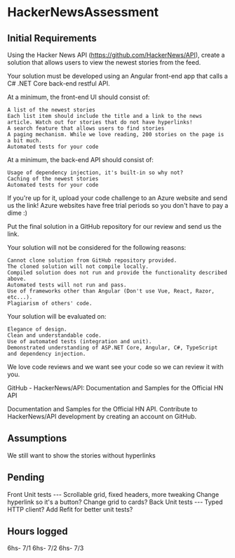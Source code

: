 # HackerNewsAssessment

## Initial Requirements

Using the Hacker News API (https://github.com/HackerNews/API), create a solution that allows users to view the newest stories from the feed.

Your solution must be developed using an Angular front-end app that calls a C# .NET Core back-end restful API.

At a minimum, the front-end UI should consist of:

	A list of the newest stories
	Each list item should include the title and a link to the news article. Watch out for stories that do not have hyperlinks!
	A search feature that allows users to find stories
	A paging mechanism. While we love reading, 200 stories on the page is a bit much.
	Automated tests for your code
 

At a minimum, the back-end API should consist of:

	Usage of dependency injection, it's built-in so why not?
	Caching of the newest stories
	Automated tests for your code
 

If you're up for it, upload your code challenge to an Azure website and send us the link! 
Azure websites have free trial periods so you don't have to pay a dime :)

Put the final solution in a GitHub repository for our review and send us the link.

Your solution will not be considered for the following reasons:

	Cannot clone solution from GitHub repository provided.
	The cloned solution will not compile locally.
	Compiled solution does not run and provide the functionality described above.
	Automated tests will not run and pass.
	Use of frameworks other than Angular (Don't use Vue, React, Razor, etc...).
	Plagiarism of others' code.
	
Your solution will be evaluated on:

	Elegance of design.
	Clean and understandable code.
	Use of automated tests (integration and unit).
	Demonstrated understanding of ASP.NET Core, Angular, C#, TypeScript and dependency injection.

We love code reviews and we want see your code so we can review it with you.

GitHub - HackerNews/API: Documentation and Samples for the Official HN API

Documentation and Samples for the Official HN API. Contribute to HackerNews/API development by creating an account on GitHub.

## Assumptions
We still want to show the stories without hyperlinks

## Pending
Front
	Unit tests
	---
	Scrollable grid, fixed headers, more tweaking
	Change hyperlink so it's a button? Change grid to cards?
Back
	Unit tests
	---
	Typed HTTP client?
	Add Refit for better unit tests?

## Hours logged
6hs- 7/1
6hs- 7/2
6hs- 7/3